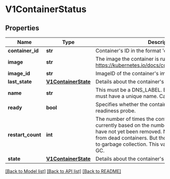 # V1ContainerStatus

## Properties
Name | Type | Description | Notes
------------ | ------------- | ------------- | -------------
**container_id** | **str** | Container&#39;s ID in the format &#39;docker://&lt;container_id&gt;&#39;. | [optional] 
**image** | **str** | The image the container is running. More info: https://kubernetes.io/docs/concepts/containers/images | 
**image_id** | **str** | ImageID of the container&#39;s image. | 
**last_state** | [**V1ContainerState**](V1ContainerState.md) | Details about the container&#39;s last termination condition. | [optional] 
**name** | **str** | This must be a DNS_LABEL. Each container in a pod must have a unique name. Cannot be updated. | 
**ready** | **bool** | Specifies whether the container has passed its readiness probe. | 
**restart_count** | **int** | The number of times the container has been restarted, currently based on the number of dead containers that have not yet been removed. Note that this is calculated from dead containers. But those containers are subject to garbage collection. This value will get capped at 5 by GC. | 
**state** | [**V1ContainerState**](V1ContainerState.md) | Details about the container&#39;s current condition. | [optional] 

[[Back to Model list]](../README.md#documentation-for-models) [[Back to API list]](../README.md#documentation-for-api-endpoints) [[Back to README]](../README.md)


